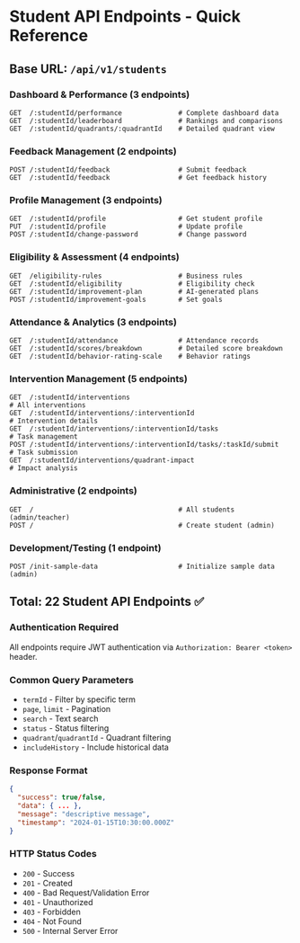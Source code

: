 # Student API Endpoints - Quick Reference

## Base URL: `/api/v1/students`

### Dashboard & Performance (3 endpoints)
```
GET  /:studentId/performance              # Complete dashboard data
GET  /:studentId/leaderboard              # Rankings and comparisons  
GET  /:studentId/quadrants/:quadrantId    # Detailed quadrant view
```

### Feedback Management (2 endpoints)
```
POST /:studentId/feedback                 # Submit feedback
GET  /:studentId/feedback                 # Get feedback history
```

### Profile Management (3 endpoints)
```
GET  /:studentId/profile                  # Get student profile
PUT  /:studentId/profile                  # Update profile
POST /:studentId/change-password          # Change password
```

### Eligibility & Assessment (4 endpoints)
```
GET  /eligibility-rules                   # Business rules
GET  /:studentId/eligibility              # Eligibility check
GET  /:studentId/improvement-plan         # AI-generated plans
POST /:studentId/improvement-goals        # Set goals
```

### Attendance & Analytics (3 endpoints)
```
GET  /:studentId/attendance               # Attendance records
GET  /:studentId/scores/breakdown         # Detailed score breakdown
GET  /:studentId/behavior-rating-scale    # Behavior ratings
```

### Intervention Management (5 endpoints)
```
GET  /:studentId/interventions                                          # All interventions
GET  /:studentId/interventions/:interventionId                          # Intervention details
GET  /:studentId/interventions/:interventionId/tasks                    # Task management
POST /:studentId/interventions/:interventionId/tasks/:taskId/submit     # Task submission
GET  /:studentId/interventions/quadrant-impact                          # Impact analysis
```

### Administrative (2 endpoints)
```
GET  /                                    # All students (admin/teacher)
POST /                                    # Create student (admin)
```

### Development/Testing (1 endpoint)
```
POST /init-sample-data                    # Initialize sample data (admin)
```

## Total: **22 Student API Endpoints** ✅

### Authentication Required
All endpoints require JWT authentication via `Authorization: Bearer <token>` header.

### Common Query Parameters
- `termId` - Filter by specific term
- `page`, `limit` - Pagination
- `search` - Text search
- `status` - Status filtering
- `quadrant`/`quadrantId` - Quadrant filtering
- `includeHistory` - Include historical data

### Response Format
```json
{
  "success": true/false,
  "data": { ... },
  "message": "descriptive message", 
  "timestamp": "2024-01-15T10:30:00.000Z"
}
```

### HTTP Status Codes
- `200` - Success
- `201` - Created
- `400` - Bad Request/Validation Error
- `401` - Unauthorized
- `403` - Forbidden
- `404` - Not Found
- `500` - Internal Server Error 